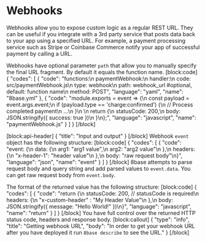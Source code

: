 # Webhooks

Webhooks allow you to expose custom logic as a regular REST URL. They can be useful if you integrate with a 3rd party service that posts data back to your app using a specified URL. For example, a payment processing service such as Stripe or Coinbase Commerce notify your app of successful payment by calling a URL.

Webhooks have optional parameter `path` that allow you to manually specify the final URL fragment. By default it equals the function name. \[block:code\] { "codes": \[ { "code": "functions:\n paymentWebhook:\n handler:\n code: src/paymentWebhook.js\n type: webhook\n path: webhook\_url \#optional, default: function name\n method: POST", "language": "yaml", "name": "8base.yml" }, { "code": "module.exports = event =&gt; {\n const payload = event.args.event;\n if \(payload.type == 'charge:confirmed'\) {\n // Process completed payment\n ...\n }\n \n return {\n statusCode: 200,\n body: JSON.stringify\({ success: true }\)\n }\n};", "language": "javascript", "name": "paymentWebhook.js" } \] } \[/block\]

\[block:api-header\] { "title": "Input and output" } \[/block\] Webhook `event` object has the following structure: \[block:code\] { "codes": \[ { "code": "event: {\n data: {\n arg1: \"arg1 value\",\n arg2: \"arg2 value\"\n },\n headers: {\n \"x-header-1\": \"header value\"\n },\n body: \"raw request body\"\n}", "language": "json", "name": "event" } \] } \[/block\] 8base attempts to parse request body and query string and add parsed values to `event.data`. You can get raw request body from `event.body`.

The format of the returned value has the following structure: \[block:code\] { "codes": \[ { "code": "return {\n statusCode: 200, // statusCode is required\n headers: {\n \"x-custom-header\" : \"My Header Value\"\n },\n body: JSON.stringify\({ message: \"Hello World!\" }\)\n}", "language": "javascript", "name": "return" } \] } \[/block\] You have full control over the returned HTTP status code, headers and response body. \[block:callout\] { "type": "info", "title": "Getting webhook URL", "body": "In order to get your webhook URL after you have deployed it run `8base describe` to see the URL." } \[/block\]

